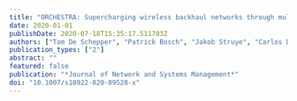 ```yaml
---
title: "ORCHESTRA: Supercharging wireless backhaul networks through multi-technology management"
date: 2020-01-01
publishDate: 2020-07-18T15:35:17.511703Z
authors: ["Tom De Schepper", "Patrick Bosch", "Jakob Struye", "Carlos Donato", "Jeroen Famaey", "Steven Latré"]
publication_types: ["2"]
abstract: ""
featured: false
publication: "*Journal of Network and Systems Management*"
doi: "10.1007/s10922-020-09528-x"
---
```


